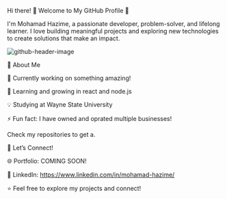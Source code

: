 Hi there! 👋 Welcome to My GitHub Profile 🚀

I'm Mohamad Hazime, a passionate developer, problem-solver, and lifelong learner. 
I love building meaningful projects and exploring new technologies to create solutions that make an impact.

![github-header-image](https://github.com/user-attachments/assets/a0927390-edb4-485c-b2da-d21f3ef5561d)

🌟 About Me

🔭 Currently working on something amazing!

🌱 Learning and growing in react and node.js

💡 Studying at Wayne State University 

⚡ Fun fact: I have owned and oprated multiple businesses!

Check my repositories to get a.

🤝 Let’s Connect!

🌐 Portfolio: COMING SOON!

💼 LinkedIn: https://www.linkedin.com/in/mohamad-hazime/

⭐️ Feel free to explore my projects and connect!

